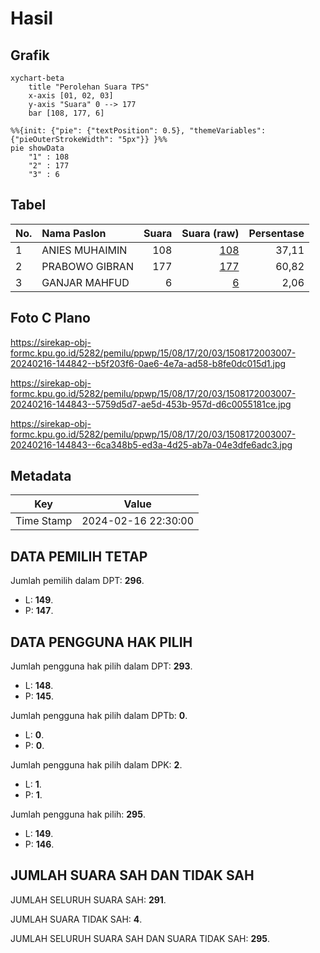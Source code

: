 # Hasil

## Grafik

```mermaid
xychart-beta
    title "Perolehan Suara TPS"
    x-axis [01, 02, 03]
    y-axis "Suara" 0 --> 177
    bar [108, 177, 6]
```

```mermaid
%%{init: {"pie": {"textPosition": 0.5}, "themeVariables": {"pieOuterStrokeWidth": "5px"}} }%%
pie showData
    "1" : 108
    "2" : 177
    "3" : 6
```

## Tabel

| No. | Nama Paslon    | Suara | Suara (raw) | Persentase |
|:--- |:-------------- | -----:| -----------:| ----------:|
| 1   | ANIES MUHAIMIN | 108   | [108][p-1]  | 37,11      |
| 2   | PRABOWO GIBRAN | 177   | [177][p-2]  | 60,82      |
| 3   | GANJAR MAHFUD  | 6     | [6][p-3]    | 2,06       |


[p-1]: https://github.com/gigit-pemilu/pemilu-2024-15-jambi/blob/main/pilpres/hitung-suara/sub/15-jambi/sub/08-bungo/sub/17-tanah-sepenggal-lintas/sub/2003-lubuk-landai/sub/007-tps/sub/paslon-1.txt
[p-2]: https://github.com/gigit-pemilu/pemilu-2024-15-jambi/blob/main/pilpres/hitung-suara/sub/15-jambi/sub/08-bungo/sub/17-tanah-sepenggal-lintas/sub/2003-lubuk-landai/sub/007-tps/sub/paslon-2.txt
[p-3]: https://github.com/gigit-pemilu/pemilu-2024-15-jambi/blob/main/pilpres/hitung-suara/sub/15-jambi/sub/08-bungo/sub/17-tanah-sepenggal-lintas/sub/2003-lubuk-landai/sub/007-tps/sub/paslon-3.txt

## Foto C Plano

https://sirekap-obj-formc.kpu.go.id/5282/pemilu/ppwp/15/08/17/20/03/1508172003007-20240216-144842--b5f203f6-0ae6-4e7a-ad58-b8fe0dc015d1.jpg

https://sirekap-obj-formc.kpu.go.id/5282/pemilu/ppwp/15/08/17/20/03/1508172003007-20240216-144843--5759d5d7-ae5d-453b-957d-d6c0055181ce.jpg

https://sirekap-obj-formc.kpu.go.id/5282/pemilu/ppwp/15/08/17/20/03/1508172003007-20240216-144843--6ca348b5-ed3a-4d25-ab7a-04e3dfe6adc3.jpg


## Metadata

| Key        | Value               |
| ---------- | ------------------- |
| Time Stamp | 2024-02-16 22:30:00 |


## DATA PEMILIH TETAP

Jumlah pemilih dalam DPT: **296**.
 * L: **149**.
 * P: **147**.

## DATA PENGGUNA HAK PILIH

Jumlah pengguna hak pilih dalam DPT: **293**.
 * L: **148**.
 * P: **145**.

Jumlah pengguna hak pilih dalam DPTb: **0**.
 * L: **0**.
 * P: **0**.

Jumlah pengguna hak pilih dalam DPK: **2**.
 * L: **1**.
 * P: **1**.

Jumlah pengguna hak pilih: **295**.
 * L: **149**.
 * P: **146**.

## JUMLAH SUARA SAH DAN TIDAK SAH

JUMLAH SELURUH SUARA SAH: **291**.

JUMLAH SUARA TIDAK SAH: **4**.

JUMLAH SELURUH SUARA SAH DAN SUARA TIDAK SAH: **295**.


